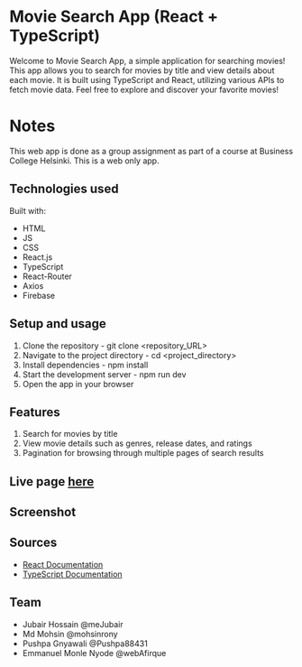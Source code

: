 # Movie Search App (React + TypeScript)

Welcome to Movie Search App, a simple application for searching movies!
This app allows you to search for movies by title and view details about each movie.
It is built using TypeScript and React, utilizing various APIs to fetch movie data.
Feel free to explore and discover your favorite movies!

# Notes

This web app is done as a group assignment as part of a course at Business College Helsinki.
This is a web only app.

## Technologies used

Built with:

- HTML
- JS
- CSS
- React.js
- TypeScript
- React-Router
- Axios
- Firebase

## Setup and usage

1. Clone the repository - git clone <repository_URL>
2. Navigate to the project directory - cd <project_directory>
3. Install dependencies - npm install
4. Start the development server - npm run dev
5. Open the app in your browser

## Features

1. Search for movies by title
2. View movie details such as genres, release dates, and ratings
3. Pagination for browsing through multiple pages of search results

## Live page [here](Link)

## Screenshot

## Sources

- [React Documentation](https://react.dev/learn)
- [TypeScript Documentation](https://www.typescriptlang.org/docs/)

## Team

- Jubair Hossain @meJubair
- Md Mohsin @mohsinrony
- Pushpa Gnyawali @Pushpa88431
- Emmanuel Monle Nyode @webAfirque
